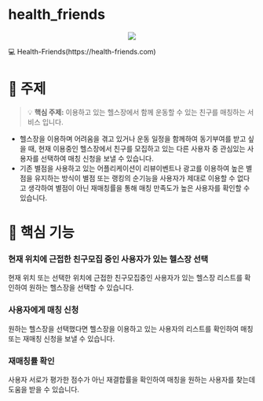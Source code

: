 # health_friends
<p align="center"><img src="https://img.health-friends.com/_next/images/logo.png"></p>
💻 Health-Friends(https://health-friends.com)

# 🧭 주제

> 💡 **핵심 주제:** 이용하고 있는 헬스장에서 함께 운동할 수 있는 친구를 매칭하는 서비스 입니다.

- 헬스장을 이용하며 어려움을 겪고 있거나 운동 일정을 함께하여 동기부여를 받고 싶을 때, 현재 이용중인 헬스장에서 친구를 모집하고 있는 다른 사용자 중 관심있는 사용자를
선택하여 매칭 신청을 보낼 수 있습니다.
- 기존 별점을 사용하고 있는 어플리케이션이 리뷰이벤트나 광고를 이용하여 높은 별점을 유지하는 방식이 별점 또는 랭킹의 순기능을 사용자가 제대로 이용할 수 없다고 생각하여 별점이 아닌 재매칭률을 통해 매칭 만족도가 높은 사용자를 확인할 수 있습니다.

# 🔦 핵심 기능

### 현재 위치에 근접한 친구모집 중인 사용자가 있는 헬스장 선택

현재 위치 또는 선택한 위치에 근접한 친구모집중인 사용자가 있는 헬스장 리스트를 확인하여 
원하는 헬스장을 선택할 수 있습니다. 

### 사용자에게 매칭 신청

원하는 헬스장을 선택했다면 헬스장을 이용하고 있는 사용자의 리스트를 확인하여 매칭 또는 재매칭 신청을 보낼 수 있습니다.

### 재매칭률 확인

사용자 서로가 평가한 점수가 아닌 재결합률을 확인하여 매칭을 원하는 사용자를 찾는데 도움을 받을 수 있습니다.

